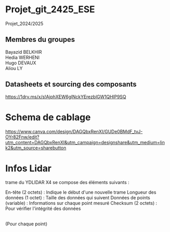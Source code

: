 # Projet_git_2425_ESE
Projet_2024/2025
## Membres du groupes
Bayazid BELKHIR
<br>
Hedia WERHENI
<br>
Hugo DEVAUX
<br>
Aliou LY

## Datasheets et sourcing des composants

https://1drv.ms/x/s!AjphXEW6glNckYErezblGW1QHlP9SQ

# Schema de cablage

https://www.canva.com/design/DAGQbxRenXI/GUDe0BMdF_tvJ-OYr82Fnw/edit?utm_content=DAGQbxRenXI&utm_campaign=designshare&utm_medium=link2&utm_source=sharebutton


# Infos Lidar

trame du YDLIDAR X4 se compose des éléments suivants :

En-tête (2 octets) : Indique le début d'une nouvelle trame
Longueur des données (1 octet) : Taille des données qui suivent
Données de points (variable) : Informations sur chaque point mesuré
Checksum (2 octets) : Pour vérifier l'intégrité des données

<br>
(Pour chaque point)
